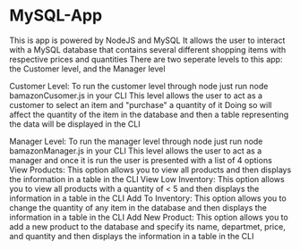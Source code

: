 # MySQL-App
This is app is powered by NodeJS and MySQL
It allows the user to interact with a MySQL database that contains several different shopping items with respective prices and quantities
There are two seperate levels to this app: the Customer level, and the Manager level

Customer Level:
To run the customer level through node just run node bamazonCusomer.js in your CLI
This level allows the user to act as a customer to select an item and "purchase" a quantity of it
Doing so will affect the quantity of the item in the database and then a table representing the data will be displayed in the CLI

Manager Level:
To run the manager level through node just run node bamazonManager.js in your CLI
This level allows the user to act as a manager and once it is run the user is presented with a list of 4 options
View Products: This option allows you to view all products and then displays the information in a table in the CLI
View Low Inventory: This option allows you to view all products with a quantity of < 5 and then displays the information in a table in the CLI
Add To Inventory: This option allows you to change the quantity of any item in the database and then displays the information in a table in the CLI
Add New Product: This option allows you to add a new product to the database and specify its name, departmet, price, and quantity and then displays the information in a table in the CLI

